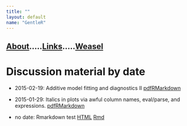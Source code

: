 ```yaml
---
title: ""
layout: default
name: "GentleR"
---
```


## [About](About/).....[Links](Links/).....[Weasel](Weasel/)

# Discussion material by date


- 2015-02-19: Additive model fitting and diagnostics II [pdf](2015-02-19/gam_fitting_and_diagnostics.pdf)[RMarkdown](2015-02-19/gam_fitting_and_diagnostics.Rmd)
- 2015-01-29: Italics in plots via awful column names, eval/parse, and expressions. [pdf](2015-01-29/italics.pdf)[RMarkdown](2015-01-29/italics.Rmd)

- no date: Rmarkdown test [HTML](rmdtest/rmdtest.html) [Rmd](rmdtest/rmdtest.Rmd)

